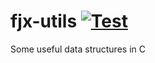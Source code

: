 # fjx-utils [![Test][ci-badge]][ci]

[ci]: https://github.com/firejox/fjx-utils/actions/workflows/unit-test.yml
[ci-badge]: https://github.com/firejox/fjx-utils/actions/workflows/unit-test.yml/badge.svg

Some useful data structures in C
